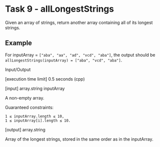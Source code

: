 # Task 9 - allLongestStrings

Given an array of strings, return another array containing all of its longest strings.

## Example

For inputArray = `["aba", "aa", "ad", "vcd", "aba"]`, the output should be
`allLongestStrings(inputArray) = ["aba", "vcd", "aba"]`.

Input/Output

[execution time limit] 0.5 seconds (cpp)

[input] array.string inputArray

A non-empty array.

Guaranteed constraints:

```
1 ≤ inputArray.length ≤ 10,
1 ≤ inputArray[i].length ≤ 10.
```

[output] array.string

Array of the longest strings, stored in the same order as in the inputArray.
